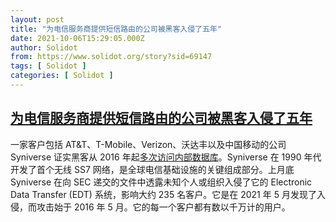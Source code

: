 ```yaml
---
layout: post
title: "为电信服务商提供短信路由的公司被黑客入侵了五年"
date: 2021-10-06T15:29:05.000Z
author: Solidot
from: https://www.solidot.org/story?sid=69147
tags: [ Solidot ]
categories: [ Solidot ]
---
```

<!--1633534145000-->
[为电信服务商提供短信路由的公司被黑客入侵了五年](https://www.solidot.org/story?sid=69147)
------

<div>
一家客户包括 AT&amp;T、T-Mobile、Verizon、沃达丰以及中国移动的公司 Syniverse 证实黑客从 2016 年起<a href="https://www.vice.com/en/article/z3xpm8/company-that-routes-billions-of-text-messages-quietly-says-it-was-hacked">多次访问内部数据库</a>。Syniverse 在 1990 年代开发了首个无线 SS7 网络，是全球电信基础设施的关键组成部分。上月底 Syniverse 在向 SEC 递交的文件中透露未知个人或组织入侵了它的  Electronic Data Transfer (EDT) 系统，影响大约 235 名客户。它是在 2021 年 5 月发现了入侵，而攻击始于 2016 年 5 月。它的每一个客户都有数以千万计的用户。
</div>
